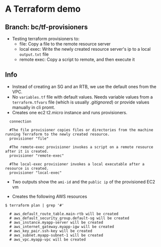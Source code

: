 # A Terraform demo

## Branch: bc/tf-provisioners
- Testing terraform provisioners to:
    - file: Copy a file to the remote resource server
    - local exec: Write the newly created resource server's ip to a local `output.txt` file
    - remote exec: Copy a script to remote, and then execute it

## Info 

- Instead of creating an SG and an RTB, we use the default ones from the VPC.
- No `variables.tf` file with default values. Needs variable values from a `terraform.tfvars` file (which is usually _.gitignored_) or provide values manually in cli promt.
- Creates one ec2 t2.micro instance and runs provisioners.
```
  connection

  #The file provisioner copies files or directories from the machine running Terraform to the newly created resource.
  provisioner "file" 

  #The remote-exec provisioner invokes a script on a remote resource after it is created.
  provisioner "remote-exec"

  #The local-exec provisioner invokes a local executable after a resource is created.
  provisioner "local-exec"
```    

- Two outputs show the `ami-id` and the `public ip` of the provisioned EC2 vm 

- Creates the following AWS resources
```
$ terraform plan | grep '#'

  # aws_default_route_table.main-rtb will be created
  # aws_default_security_group.default-sg will be created
  # aws_instance.myapp-server will be created
  # aws_internet_gateway.myapp-igw will be created
  # aws_key_pair.ssh-key will be created
  # aws_subnet.myapp-subnet-1 will be created
  # aws_vpc.myapp-vpc will be created
```